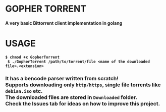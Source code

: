 <h1>GOPHER TORRENT
<h4>A very basic Bittorrent client implementation in golang</h4>
</h1>
<h1>
USAGE
<h4><pre><code>$ chmod +x GopherTorrent <br> $ ./GopherTorrent /path/to/torrent/file &lt;name of the downloaded file&gt;.&lt;extension&gt;</code></pre></h4>
</h1>
<h3>
It has a bencode parser written from scratch!<br>
Supports downloading only <code>http/https</code>, single file torrents like <code>debian.iso</code> etc. <br>
The downloaded files are stored in <code>Downloaded</code> folder.
<br>Check the Issues tab for ideas on how to improve this project.
</h3>
